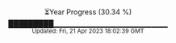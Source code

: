 <p align="center">
⏳Year Progress (30.34 %) <br>
█████████▁▁▁▁▁▁▁▁▁▁▁▁▁▁▁▁▁▁▁▁▁ <br>
<sub>Updated: Fri, 21 Apr 2023 18:02:39 GMT</sub>
</p>

